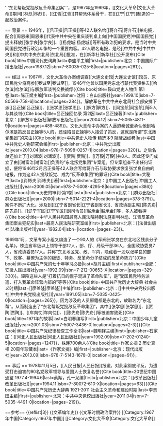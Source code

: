 '''东北帮叛党投敌反革命集团案'''，是1967年至1969年，[[文化大革命|文化大革命]]期间[[林彪|林彪]]、[[江青|江青]]其帮派体系骨干，在[[辽宁|辽宁]]制造的一起政治案件。

== 背景 ==
1946年，[[吕正操|吕正操]]等42人联名给[[蒋介石|蒋介石]]拍电报，配合[[周恩来|周恩来]]代表中共中央在重庆谈判桌上向[[中国国民党|中国国民党]]提出释放[[张学良|张学良]]、[[杨虎城|杨虎城]]等所有政治犯的要求，是当时中共同国民党进行政治斗争的一个重要内容。42人联名电报，是经[[中共中央|中共中央]]和[[中共中央东北局|东北局]]批准，在[[新华社|新华社]]公开发布<ref>{{Cite book|title=中国现代史词典|last=李盛平主编|first=|publisher=北京：中国国际广播出版社|year=1987.12|isbn=7-80035-025-8|location=|pages=261}}</ref>。

== 经过 ==
1967年，文化大革命办案组调查[[大连文史馆|大连文史馆]]馆员、原国民党少将高参[[秦诚至|秦诚至]]。1946年他曾以国民党东北行辕代表资格去[[哈尔滨|哈尔滨]]与解放军谈判交换战俘<ref>{{Cite book|title=鞍山党史人物传 第1卷|last=陈正斌主编|first=|publisher=沈阳：白山出版社|year=1999.10|isbn=7-80566-758-6|location=|pages=284}}</ref>。解放军在中共中央东北局社会部安排下派[[吕正操|吕正操]]、[[张学思|张学思]]、[[解方|解方]]、[[阎宝航|阎宝航]]等5人与其谈判<ref>{{Cite book|title=吕正操回忆录 第2版|last=吕正操著|first=|publisher=北京：[[解放军出版社|解放军出版社]]|year=2004.12|isbn=7-5065-4811-9|location=|pages=488-489}}</ref>。文化大革命中办案的人逼迫秦诚至承认他到哈尔滨是策反吕正操等5人的，还诬陷吕正操等5人接受了策反，这就是所谓“东北叛党集团”的来由<ref>{{Cite book|title=中共党史人物传 精选本9 隐蔽战线卷|last=中国中共党史人物研究会编|first=|publisher=北京：中共党史出版社|year=2010.04|isbn=978-7-5098-0257-1|location=|pages=320}}</ref>。之后名单还加上了[[刘澜波|刘澜波]]、[[贾陶|贾陶]]、[[万毅|万毅]]共8人。因此还专门成立了由[[谢富治|谢富治]]负责的“东北叛党集团”专案组。但专案组查不出任何证据，便将1946年2月吕正操等42人联合写给蒋介石与政协要求恢复张学良自由的电报，作为这42人投敌叛党、成为“反革命集团”的罪证<ref>{{Cite book|title=大秘书|last=[[肖彬夫|肖彬夫]]著|first=|publisher=北京：[[中国工人出版社|中国工人出版社]]|year=2009.05|isbn=978-7-5008-4295-8|location=|pages=386}}</ref><ref>{{Cite book|title=历史的审判·第1卷|last=|first=|publisher=北京：[[群众出版社|群众出版社]]|year=2000|isbn=7-5014-2221-4|location=|pages=378-379}}</ref>。案件不断扩大化，涉及到[[辽宁省副省长|辽宁省副省长]]、省政协副主席[[陈先舟|陈先舟]]、[[辽宁军区|辽宁军区]]副司令员[[赵承金|赵承金]]等，多人被看押<ref>{{Cite book|title=中华人民共和国最高人民法院特别法庭审判林彪、江青反革命集团案主犯纪实|last=最高人民法院研究室编|first=|publisher=北京：[[法律出版社|法律出版社]]|year=1982.04|isbn=|location=|pages=23}}</ref>。

1969年1月，文革专案小组又编造了一个90人的《军阀张学良在东北地区残余分子名单》，株连省军级以上领导干部12人，部、厅、局级干部36人，全国政协委员7人，省政协委员17人。并称“东北地区党、政、军内，隐藏着一股以张学良的部下、政客、幕僚为主体的叛徒、特务、反革命分子结成的反革命势力”<ref>{{Cite book|title=中国共产党的七十年学习必备|last=胡丹主编|first=|publisher=合肥：安徽人民出版社|year=1992.09|isbn=7-212-00653-X|location=|pages=329-330}}</ref>。诬陷这些人是“打着抗日的幌子混进了革命队伍”，是“受国民党特务派遣、打入我革命阵营内部的”等等<ref>{{Cite book|title=中国共产党历史大辞典 社会主义时期|last=[[廖盖隆|廖盖隆]]主编|first=|publisher=北京：[[中共中央党校出版社|中共中央党校出版社]]|year=1991.05|isbn=7-5035-0425-0|location=|pages=265}}</ref>。因为涉及的人员原籍都是东北的，故取名为“东北帮”。从而制造出了“东北帮叛党投敌反革命集团”，其中[[张学思|张学思]]、[[贾陶|贾陶]]、[[车向忱|车向忱]]、[[陈先舟|陈先舟]]等被迫害致死<ref>{{Cite book|title=1971年的故事|last=白明春编写|first=|publisher=北京：中国少年儿童出版社|year=2001.03|isbn=7-5007-3436-0|location=|pages=2-3}}</ref><ref>{{Cite book|title=中国共产党纪律检查工作全书|last=魏明铎主编|first=|publisher=石家庄：[[河北人民出版社|河北人民出版社]]|year=1992.09|isbn=7-202-01240-5|location=|pages=1247}}</ref>，株连700余人<ref>{{Cite book|title=作家文摘 2 历史真相 20周年珍藏本|last=《作家文摘》编|first=|publisher=北京：现代出版社|year=2013.09|isbn=978-7-5143-1678-0|location=|pages=91}}</ref>。

== 事后 ==
1978年11月5日，[[人民日报|人民日报]]报道，对此案彻底平反，为遭受打击迫害的90名党政军领导与爱国人士恢复名誉<ref>{{Cite book|title=20世纪中国通鉴 1977.4-1994.6|last=蔡翔，孔一龙编|first=|publisher=北京：[[改革出版社|改革出版社]]|year=1994.11|isbn=7-80072-610-X|location=|pages=63}}</ref><ref>{{Cite book|title=中国共产党历史大辞典 1921-2011 社会主义革命和建设时期|last=李景田主编|first=|publisher=北京：中共中央党校出版社|year=2011.04|isbn=7-5035-4491-0|location=|pages=219}}</ref>。

==参考==
{{reflist|3}}
{{文革编年史}}
{{文革时期政治案件}}
[[Category:1967年中国|Category:1967年中国]]
[[Category:文化大革命|Category:文化大革命]]